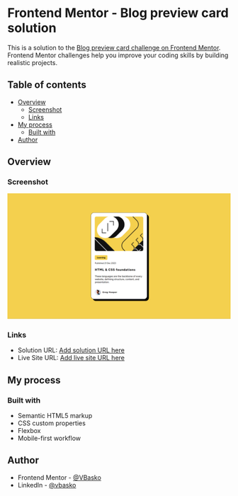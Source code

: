 # Frontend Mentor - Blog preview card solution

This is a solution to the [Blog preview card challenge on Frontend Mentor](https://www.frontendmentor.io/challenges/blog-preview-card-ckPaj01IcS). Frontend Mentor challenges help you improve your coding skills by building realistic projects.

## Table of contents

- [Overview](#overview)
  - [Screenshot](#screenshot)
  - [Links](#links)
- [My process](#my-process)
  - [Built with](#built-with)
- [Author](#author)

## Overview

### Screenshot

![](./screenshot.png)

### Links

- Solution URL: [Add solution URL here](https://your-solution-url.com)
- Live Site URL: [Add live site URL here](https://blog-preview-card-eosin.vercel.app/)

## My process

### Built with

- Semantic HTML5 markup
- CSS custom properties
- Flexbox
- Mobile-first workflow

## Author

- Frontend Mentor - [@VBasko](https://www.frontendmentor.io/profile/VBasko)
- LinkedIn - [@vbasko](https://www.linkedin.com/in/vbasko/)
